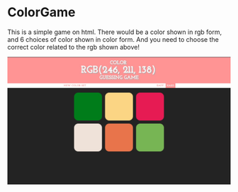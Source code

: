 # ColorGame
This is a simple game on html. There would be a color shown in rgb form, and 6 choices of color shown in color form. And you need to choose the correct color related to the rgb shown above!

![image](https://github.com/RyanDu/ColorGame/blob/master/images/demo.jpg)
